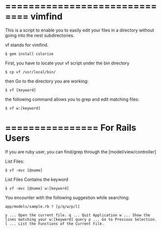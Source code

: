 ==============================
vimfind
==============================

This is a script to enable you to easily edit your files in a directory without going into the nest subdirectories.

vf stands for vimfind.

`
$ gem install colorize
`

First, you have to locate your vf script under the bin directory

`
$ cp vf /usr/local/bin/
`

then Go to the directory you are working:

`
$ vf [keyword]
`

the following command allows you to grep and edit matching files:

`
$ vf w:[keyword]
`

================
For Rails Users
================

If you are ruby user, you can find/grep through the [model/view/controller]

List Files:

`
$ vf -mvc [@name] 
`

List Files Contains the keyword

`
$ vf -mvc [@name] w:[keyword]
`

You encounter with the following suggestion while searching:

`
app/models/sample.rb ? [y/q/w/p/l]
`

`
y ... Open the current file.
q ... Quit Application
w ... Show the lines matching your w:[keyword] query
p ... Go to Previous Selection. 
l ... List the Functions of the Current File.
`
